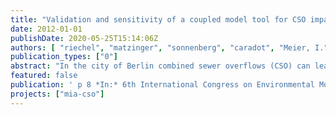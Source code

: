 ```yaml
---
title: "Validation and sensitivity of a coupled model tool for CSO impact assessment in Berlin, Germany."
date: 2012-01-01
publishDate: 2020-05-25T15:14:06Z
authors: [ "riechel", "matzinger", "sonnenberg", "caradot", "Meier, I.", "Heinzmann, B.", "rouault" ]
publication_types: ["0"]
abstract: "In the city of Berlin combined sewer overflows (CSO) can lead to severe depressions in dissolved oxygen (DO) of receiving urban rivers and hence to acute stress for the local fish fauna. To quantify CSO impacts and optimize sewer management strategies, a model-based planning instrument has been developed. It couples the urban drainage model InfoWorks CS which simulates hydraulics and pollutant transport in the sewer with the river water quality model QSim which simulates hydraulics, mass transport and various biogeochemical processes in the receiving water body. To identify simulated CSO impacts, concentration-durationfrequency-thresholds for DO are applied to river model results via an impact assessment tool. Two kinds of impacts are distinguished: i) suboptimal conditions and ii) critical conditions for which acute fish kills are possible. In the case of Berlin, suboptimal conditions are observed on up to 92 days per year, predominantly during periods of low discharge and high temperatures whereas critical conditions only occur after CSO. For model calibration and validation, continuous measurements in both river and sewer are used. First simulations show good accordance between simulated and measured DO concentration in the river with Nash-Sutcliffe efficiencies between 0.70 and 0.79 for an eight-month time period at three different river monitoring points. However, to assure satisfactory model performance for adverse DO conditions in particular, impact assessment results for measured and simulated data are compared. Regarding suboptimal DO conditions simulated and measured data show good agreement. Nevertheless model representation for critical conditions is poor for some river sections and requires further improvement for CSO conditions. The results underline the importance of combining different validation approaches when dealing with complex systems."
featured: false
publication: ' p 8 *In:* 6th International Congress on Environmental Modelling and Software (iEMSs). Leipzig. 1-5 July 2012'
projects: ["mia-cso"]
---
```


